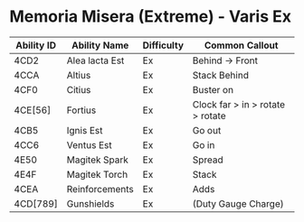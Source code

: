 # Memoria Misera (Extreme) - Varis Ex  

Ability ID | Ability Name | Difficulty | Common Callout
---|---|---|---
4CD2 | Alea lacta Est | Ex | Behind -> Front
4CCA | Altius | Ex | Stack Behind
4CF0 | Citius | Ex | Buster on <target>
4CE[56] | Fortius | Ex | Clock far > in > rotate > rotate
4CB5 | Ignis Est | Ex | Go out 
4CC6 | Ventus Est | Ex | Go in
4E50 | Magitek Spark | Ex | Spread
4E4F | Magitek Torch | Ex | Stack
4CEA | Reinforcements | Ex | Adds
4CD[789] | Gunshields | Ex | (Duty Gauge Charge)
